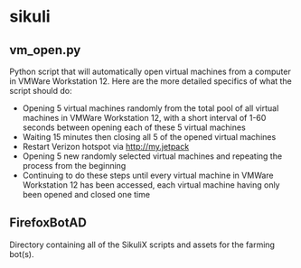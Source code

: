 # sikuli


## vm_open.py

Python script that will automatically open virtual machines from a computer in VMWare Workstation 12. Here are the more
detailed specifics of what the script should do:

- Opening 5 virtual machines randomly from the total pool of all virtual machines in VMWare Workstation 12, with a short interval of 1-60 seconds between opening each of these 5 virtual machines
- Waiting 15 minutes then closing all 5 of the opened virtual machines
- Restart Verizon hotspot via http://my.jetpack
- Opening 5 new randomly selected virtual machines and repeating the process from the beginning
- Continuing to do these steps until every virtual machine in VMWare Workstation 12 has been accessed, each virtual machine having only been opened and closed one time

## FirefoxBotAD

Directory containing all of the SikuliX scripts and assets for the farming bot(s).